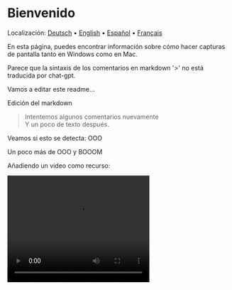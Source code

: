 # Bienvenido
Localización: [Deutsch](https://ewildingli.github.io/Global-Instructor-Guidelines/DE/) • [English](https://ewildingli.github.io/Global-Instructor-Guidelines/) • [Español](https://ewildingli.github.io/Global-Instructor-Guidelines/ES/) • [Français](https://ewildingli.github.io/Global-Instructor-Guidelines/FR/)

En esta página, puedes encontrar información sobre cómo hacer capturas de pantalla tanto en Windows como en Mac.

Parece que la sintaxis de los comentarios en markdown '>' no está traducida por chat-gpt.

Vamos a editar este readme...

Edición del markdown

> Intentemos algunos comentarios nuevamente  
Y un poco de texto después.

Veamos si esto se detecta: OOO

Un poco más de OOO y BOOOM

Añadiendo un video como recurso:

<video width="320" height="240" controls>
  <source src="https://github.com/user-attachments/assets/be74703f-6879-45a5-ac12-fa11a221ed79" type="video/mp4">
  Tu navegador no soporta la etiqueta de video.
</video>